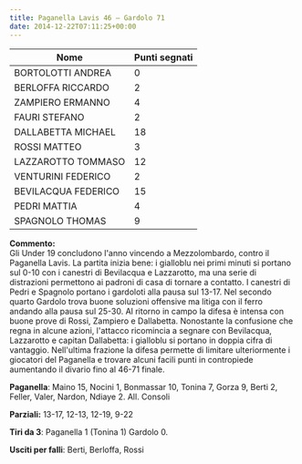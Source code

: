 ```yaml
---
title: Paganella Lavis 46 – Gardolo 71
date: 2014-12-22T07:11:25+00:00
---
```

| **Nome** | **Punti segnati** |
| -------- | ----------------- |
| BORTOLOTTI ANDREA | 0 |
| BERLOFFA RICCARDO | 2 |
| ZAMPIERO ERMANNO | 4 |
| FAURI STEFANO | 2 |
| DALLABETTA MICHAEL | 18 |
| ROSSI MATTEO | 3 |
| LAZZAROTTO TOMMASO | 12 |
| VENTURINI FEDERICO | 2 |
| BEVILACQUA FEDERICO | 15 |
| PEDRI MATTIA | 4 |
| SPAGNOLO THOMAS | 9 |

**Commento:**  
Gli Under 19 concludono l'anno vincendo a Mezzolombardo, contro il Paganella Lavis. La partita inizia bene: i gialloblu nei primi minuti si portano sul 0-10 con i canestri di Bevilacqua e Lazzarotto, ma una serie di distrazioni permettono ai padroni di casa di tornare a contatto. I canestri di Pedri e Spagnolo portano i gardoloti alla pausa sul 13-17. Nel secondo quarto Gardolo trova buone soluzioni offensive ma litiga con il ferro andando alla pausa sul 25-30. Al ritorno in campo la difesa è intensa con buone prove di Rossi, Zampiero e Dallabetta. Nonostante la confusione che regna in alcune azioni, l'attacco ricomincia a segnare con Bevilacqua, Lazzarotto e capitan Dallabetta: i gialloblu si portano in doppia cifra di vantaggio. Nell'ultima frazione la difesa permette di limitare ulteriormente i giocatori del Paganella e trovare alcuni facili punti in contropiede aumentando il divario fino al 46-71 finale.

**Paganella**: Maino 15, Nocini 1, Bonmassar 10, Tonina 7, Gorza 9, Berti 2, Feller, Valer, Nardon, Ndiaye 2. All. Consoli

**Parziali:** 13-17, 12-13, 12-19, 9-22

**Tiri da 3**: Paganella 1 (Tonina 1) Gardolo 0.

**Usciti per falli**: Berti, Berloffa, Rossi